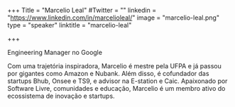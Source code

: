 +++
Title = "Marcelio Leal"
#Twitter = ""
linkedin = "https://www.linkedin.com/in/marcelioleal/"
image = "marcelio-leal.png"
type = "speaker"
linktitle = "marcelio-leal"

+++

Engineering Manager no Google

Com uma trajetória inspiradora, Marcelio é mestre pela UFPA e já passou por gigantes como Amazon e Nubank. Além disso, é cofundador das startups Bhub, Onsee e TS9, e advisor na E-station e Caic. Apaixonado por Software Livre, comunidades e educação, Marcelio é um membro ativo do ecossistema de inovação e startups.